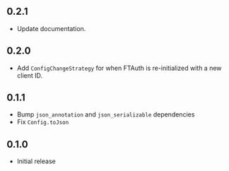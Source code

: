 ## 0.2.1

- Update documentation.

## 0.2.0

- Add `ConfigChangeStrategy` for when FTAuth is re-initialized with a new client ID.

## 0.1.1

- Bump `json_annotation` and `json_serializable` dependencies
- Fix `Config.toJson`

## 0.1.0

- Initial release